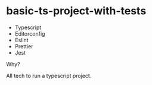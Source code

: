 # basic-ts-project-with-tests

- Typescript
- Editorconfig
- Eslint
- Prettier
- Jest

Why?

All tech to run a typescript project.
